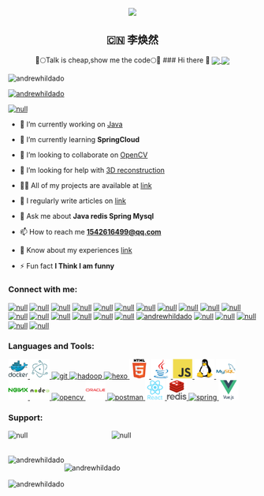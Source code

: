 <p align="center">
  <img width="140" src="https://avatars.githubusercontent.com/u/77564190?v=4" />
  <h2 align="center">🇨🇳 李焕然</h2>
  <p align="center">🦄🌕Talk is cheap,show me the code🌕🦄
    ### Hi there 👋
    <a href="https://github.com/anuraghazra/github-readme-stats">
  <img align="center" src="https://github-readme-stats.vercel.app/api/pin/?username=anuraghazra&repo=github-readme-stats" />
</a>
    
<a href="https://github.com/anuraghazra/convoychat">
  <img align="center" src="https://github-readme-stats.vercel.app/api/pin/?username=anuraghazra&repo=convoychat" />
</a>
    <p align="left"> <img src="https://komarev.com/ghpvc/?username=andrewhildado&label=Profile%20views&color=0e75b6&style=flat" alt="andrewhildado" /> </p>

<p align="left"> <a href="https://github.com/ryo-ma/github-profile-trophy"><img src="https://github-profile-trophy.vercel.app/?username=andrewhildado" alt="andrewhildado" /></a> </p>

<p align="left"> <a href="https://twitter.com/null" target="blank"><img src="https://img.shields.io/twitter/follow/null?logo=twitter&style=for-the-badge" alt="null" /></a> </p>

- 🔭 I’m currently working on [Java](link)

- 🌱 I’m currently learning **SpringCloud**

- 👯 I’m looking to collaborate on [OpenCV](link)

- 🤝 I’m looking for help with [3D reconstruction](link)

- 👨‍💻 All of my projects are available at [link](link)

- 📝 I regularly write articles on [link](link)

- 💬 Ask me about **Java redis Spring Mysql**

- 📫 How to reach me **1542616499@qq.com**

- 📄 Know about my experiences [link](link)

- ⚡ Fun fact **I Think I am funny**



<!--
**AndrewHildado/AndrewHildado** is a ✨ _special_ ✨ repository because its `README.md` (this file) appears on your GitHub profile.

Here are some ideas to get you started:

- 🔭 I’m currently working on ...
- 🌱 I’m currently learning ...
- 👯 I’m looking to collaborate on ...
- 🤔 I’m looking for help with ...
- 💬 Ask me about ...
- 📫 How to reach me: ...
- 😄 Pronouns: ...
- ⚡ Fun fact: ...
-->
<h3 align="left">Connect with me:</h3>
<p align="left">
<a href="https://codepen.io/null" target="blank"><img align="center" src="https://raw.githubusercontent.com/rahuldkjain/github-profile-readme-generator/master/src/images/icons/Social/codepen.svg" alt="null" height="30" width="40" /></a>
<a href="https://dev.to/null" target="blank"><img align="center" src="https://raw.githubusercontent.com/rahuldkjain/github-profile-readme-generator/master/src/images/icons/Social/devto.svg" alt="null" height="30" width="40" /></a>
<a href="https://twitter.com/null" target="blank"><img align="center" src="https://raw.githubusercontent.com/rahuldkjain/github-profile-readme-generator/master/src/images/icons/Social/twitter.svg" alt="null" height="30" width="40" /></a>
<a href="https://linkedin.com/in/null" target="blank"><img align="center" src="https://raw.githubusercontent.com/rahuldkjain/github-profile-readme-generator/master/src/images/icons/Social/linked-in-alt.svg" alt="null" height="30" width="40" /></a>
<a href="https://stackoverflow.com/users/null" target="blank"><img align="center" src="https://raw.githubusercontent.com/rahuldkjain/github-profile-readme-generator/master/src/images/icons/Social/stack-overflow.svg" alt="null" height="30" width="40" /></a>
<a href="https://codesandbox.com/null" target="blank"><img align="center" src="https://raw.githubusercontent.com/rahuldkjain/github-profile-readme-generator/master/src/images/icons/Social/codesandbox.svg" alt="null" height="30" width="40" /></a>
<a href="https://kaggle.com/null" target="blank"><img align="center" src="https://raw.githubusercontent.com/rahuldkjain/github-profile-readme-generator/master/src/images/icons/Social/kaggle.svg" alt="null" height="30" width="40" /></a>
<a href="https://fb.com/null" target="blank"><img align="center" src="https://raw.githubusercontent.com/rahuldkjain/github-profile-readme-generator/master/src/images/icons/Social/facebook.svg" alt="null" height="30" width="40" /></a>
<a href="https://instagram.com/null" target="blank"><img align="center" src="https://raw.githubusercontent.com/rahuldkjain/github-profile-readme-generator/master/src/images/icons/Social/instagram.svg" alt="null" height="30" width="40" /></a>
<a href="https://dribbble.com/null" target="blank"><img align="center" src="https://raw.githubusercontent.com/rahuldkjain/github-profile-readme-generator/master/src/images/icons/Social/dribbble.svg" alt="null" height="30" width="40" /></a>
<a href="https://www.behance.net/null" target="blank"><img align="center" src="https://raw.githubusercontent.com/rahuldkjain/github-profile-readme-generator/master/src/images/icons/Social/behance.svg" alt="null" height="30" width="40" /></a>
<a href="https://hashnode.com/null" target="blank"><img align="center" src="https://raw.githubusercontent.com/rahuldkjain/github-profile-readme-generator/master/src/images/icons/Social/hashnode.svg" alt="null" height="30" width="40" /></a>
<a href="https://medium.com/null" target="blank"><img align="center" src="https://raw.githubusercontent.com/rahuldkjain/github-profile-readme-generator/master/src/images/icons/Social/medium.svg" alt="null" height="30" width="40" /></a>
<a href="https://www.youtube.com/c/null" target="blank"><img align="center" src="https://raw.githubusercontent.com/rahuldkjain/github-profile-readme-generator/master/src/images/icons/Social/youtube.svg" alt="null" height="30" width="40" /></a>
<a href="https://www.codechef.com/users/null" target="blank"><img align="center" src="https://cdn.jsdelivr.net/npm/simple-icons@3.1.0/icons/codechef.svg" alt="null" height="30" width="40" /></a>
<a href="https://www.hackerrank.com/null" target="blank"><img align="center" src="https://raw.githubusercontent.com/rahuldkjain/github-profile-readme-generator/master/src/images/icons/Social/hackerrank.svg" alt="null" height="30" width="40" /></a>
<a href="https://codeforces.com/profile/null" target="blank"><img align="center" src="https://raw.githubusercontent.com/rahuldkjain/github-profile-readme-generator/master/src/images/icons/Social/codeforces.svg" alt="null" height="30" width="40" /></a>
<a href="https://www.leetcode.com/andrewhildado" target="blank"><img align="center" src="https://raw.githubusercontent.com/rahuldkjain/github-profile-readme-generator/master/src/images/icons/Social/leet-code.svg" alt="andrewhildado" height="30" width="40" /></a>
<a href="https://www.hackerearth.com/null" target="blank"><img align="center" src="https://raw.githubusercontent.com/rahuldkjain/github-profile-readme-generator/master/src/images/icons/Social/hackerearth.svg" alt="null" height="30" width="40" /></a>
<a href="https://auth.geeksforgeeks.org/user/null" target="blank"><img align="center" src="https://raw.githubusercontent.com/rahuldkjain/github-profile-readme-generator/master/src/images/icons/Social/geeks-for-geeks.svg" alt="null" height="30" width="40" /></a>
<a href="https://www.topcoder.com/members/null" target="blank"><img align="center" src="https://raw.githubusercontent.com/rahuldkjain/github-profile-readme-generator/master/src/images/icons/Social/topcoder.svg" alt="null" height="30" width="40" /></a>
<a href="https://discord.gg/null" target="blank"><img align="center" src="https://raw.githubusercontent.com/rahuldkjain/github-profile-readme-generator/master/src/images/icons/Social/discord.svg" alt="null" height="30" width="40" /></a>
<a href="/null" target="blank"><img align="center" src="https://raw.githubusercontent.com/rahuldkjain/github-profile-readme-generator/master/src/images/icons/Social/rss.svg" alt="null" height="30" width="40" /></a>
</p>

<h3 align="left">Languages and Tools:</h3>
<p align="left"> <a href="https://www.docker.com/" target="_blank" rel="noreferrer"> <img src="https://raw.githubusercontent.com/devicons/devicon/master/icons/docker/docker-original-wordmark.svg" alt="docker" width="40" height="40"/> </a> <a href="https://www.electronjs.org" target="_blank" rel="noreferrer"> <img src="https://raw.githubusercontent.com/devicons/devicon/master/icons/electron/electron-original.svg" alt="electron" width="40" height="40"/> </a> <a href="https://git-scm.com/" target="_blank" rel="noreferrer"> <img src="https://www.vectorlogo.zone/logos/git-scm/git-scm-icon.svg" alt="git" width="40" height="40"/> </a> <a href="https://hadoop.apache.org/" target="_blank" rel="noreferrer"> <img src="https://www.vectorlogo.zone/logos/apache_hadoop/apache_hadoop-icon.svg" alt="hadoop" width="40" height="40"/> </a> <a href="hexo.io/" target="_blank" rel="noreferrer"> <img src="https://www.vectorlogo.zone/logos/hexoio/hexoio-icon.svg" alt="hexo" width="40" height="40"/> </a> <a href="https://www.w3.org/html/" target="_blank" rel="noreferrer"> <img src="https://raw.githubusercontent.com/devicons/devicon/master/icons/html5/html5-original-wordmark.svg" alt="html5" width="40" height="40"/> </a> <a href="https://www.java.com" target="_blank" rel="noreferrer"> <img src="https://raw.githubusercontent.com/devicons/devicon/master/icons/java/java-original.svg" alt="java" width="40" height="40"/> </a> <a href="https://developer.mozilla.org/en-US/docs/Web/JavaScript" target="_blank" rel="noreferrer"> <img src="https://raw.githubusercontent.com/devicons/devicon/master/icons/javascript/javascript-original.svg" alt="javascript" width="40" height="40"/> </a> <a href="https://www.linux.org/" target="_blank" rel="noreferrer"> <img src="https://raw.githubusercontent.com/devicons/devicon/master/icons/linux/linux-original.svg" alt="linux" width="40" height="40"/> </a> <a href="https://www.mysql.com/" target="_blank" rel="noreferrer"> <img src="https://raw.githubusercontent.com/devicons/devicon/master/icons/mysql/mysql-original-wordmark.svg" alt="mysql" width="40" height="40"/> </a> <a href="https://www.nginx.com" target="_blank" rel="noreferrer"> <img src="https://raw.githubusercontent.com/devicons/devicon/master/icons/nginx/nginx-original.svg" alt="nginx" width="40" height="40"/> </a> <a href="https://nodejs.org" target="_blank" rel="noreferrer"> <img src="https://raw.githubusercontent.com/devicons/devicon/master/icons/nodejs/nodejs-original-wordmark.svg" alt="nodejs" width="40" height="40"/> </a> <a href="https://opencv.org/" target="_blank" rel="noreferrer"> <img src="https://www.vectorlogo.zone/logos/opencv/opencv-icon.svg" alt="opencv" width="40" height="40"/> </a> <a href="https://www.oracle.com/" target="_blank" rel="noreferrer"> <img src="https://raw.githubusercontent.com/devicons/devicon/master/icons/oracle/oracle-original.svg" alt="oracle" width="40" height="40"/> </a> <a href="https://postman.com" target="_blank" rel="noreferrer"> <img src="https://www.vectorlogo.zone/logos/getpostman/getpostman-icon.svg" alt="postman" width="40" height="40"/> </a> <a href="https://reactjs.org/" target="_blank" rel="noreferrer"> <img src="https://raw.githubusercontent.com/devicons/devicon/master/icons/react/react-original-wordmark.svg" alt="react" width="40" height="40"/> </a> <a href="https://redis.io" target="_blank" rel="noreferrer"> <img src="https://raw.githubusercontent.com/devicons/devicon/master/icons/redis/redis-original-wordmark.svg" alt="redis" width="40" height="40"/> </a> <a href="https://spring.io/" target="_blank" rel="noreferrer"> <img src="https://www.vectorlogo.zone/logos/springio/springio-icon.svg" alt="spring" width="40" height="40"/> </a> <a href="https://vuejs.org/" target="_blank" rel="noreferrer"> <img src="https://raw.githubusercontent.com/devicons/devicon/master/icons/vuejs/vuejs-original-wordmark.svg" alt="vuejs" width="40" height="40"/> </a> </p>

<h3 align="left">Support:</h3>
<p><a href="https://www.buymeacoffee.com/null"> <img align="left" src="https://cdn.buymeacoffee.com/buttons/v2/default-yellow.png" height="50" width="210" alt="null" /></a><a href="https://ko-fi.com/null"> <img align="left" src="https://cdn.ko-fi.com/cdn/kofi3.png?v=3" height="50" width="210" alt="null" /></a></p><br><br>

<p><img align="left" src="https://github-readme-stats.vercel.app/api/top-langs?username=andrewhildado&show_icons=true&locale=en&layout=compact" alt="andrewhildado" /></p>

<p>&nbsp;<img align="center" src="https://github-readme-stats.vercel.app/api?username=andrewhildado&show_icons=true&locale=en" alt="andrewhildado" /></p>

<p><img align="center" src="https://github-readme-streak-stats.herokuapp.com/?user=andrewhildado&" alt="andrewhildado" /></p>
